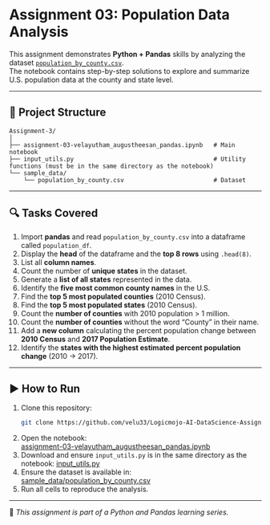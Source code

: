 # Assignment 03: Population Data Analysis

This assignment demonstrates **Python + Pandas** skills by analyzing the dataset [`population_by_county.csv`](./sample_data/population_by_county.csv).  
The notebook contains step-by-step solutions to explore and summarize U.S. population data at the county and state level.

---

## 📂 Project Structure
```
Assignment-3/
│
├── assignment-03-velayutham_augustheesan_pandas.ipynb   # Main notebook
├── input_utils.py                                       # Utility functions (must be in the same directory as the notebook)
└── sample_data/
    └── population_by_county.csv                         # Dataset
```
---

## 🔍 Tasks Covered
1. Import **pandas** and read `population_by_county.csv` into a dataframe called `population_df`.  
2. Display the **head** of the dataframe and the **top 8 rows** using `.head(8)`.  
3. List all **column names**.  
4. Count the number of **unique states** in the dataset.  
5. Generate a **list of all states** represented in the data.  
6. Identify the **five most common county names** in the U.S.  
7. Find the **top 5 most populated counties** (2010 Census).  
8. Find the **top 5 most populated states** (2010 Census).  
9. Count the **number of counties** with 2010 population > 1 million.  
10. Count the **number of counties** without the word “County” in their name.  
11. Add a **new column** calculating the percent population change between **2010 Census** and **2017 Population Estimate**.  
12. Identify the **states with the highest estimated percent population change** (2010 → 2017).

---

## ▶️ How to Run
1. Clone this repository:
   ```bash
   git clone https://github.com/velu33/Logicmojo-AI-DataScience-Assignments.git
   ```
2. Open the notebook:  
   [assignment-03-velayutham_augustheesan_pandas.ipynb](/assignment-03-velayutham_augustheesan_pandas.ipynb)  
3. Download and ensure `input_utils.py` is in the same directory as the notebook:
   [input_utils.py](./input_utils.py)
4. Ensure the dataset is available in:  
   [sample_data/population_by_county.csv](./sample_data/population_by_county.csv)
5. Run all cells to reproduce the analysis.

---

📌 *This assignment is part of a Python and Pandas learning series.*
